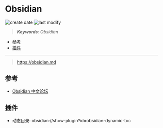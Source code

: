 Obsidian
===
<!--START_SECTION:badge-->
![create date](https://img.shields.io/static/v1?label=create%20date&message=2022-05-xx&label_color=gray&color=lightsteelblue&style=flat-square)
![last modify](https://img.shields.io/static/v1?label=last%20modify&message=2025-08-03%2022%3A42%3A16&label_color=gray&color=thistle&style=flat-square)
<!--END_SECTION:badge-->
<!--info
top: false
draft: true
hidden: true
tags: []
-->

> ***Keywords**: Obsidian*

<!--START_SECTION:paper_title-->
<!--END_SECTION:paper_title-->

<!--START_SECTION:toc-->
- [参考](#参考)
- [插件](#插件)
<!--END_SECTION:toc-->

---

> https://obsidian.md


## 参考
- [Obsidian 中文论坛](https://forum-zh.obsidian.md)

## 插件
- 动态目录: obsidian://show-plugin?id=obsidian-dynamic-toc

